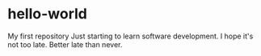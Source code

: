 # hello-world
My first repository
Just starting to learn software development.
I hope it's not too late.
Better late than never.
